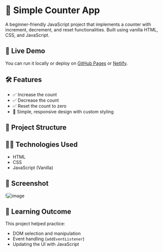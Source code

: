 # 🧮 Simple Counter App

A beginner-friendly JavaScript project that implements a counter with increment, decrement, and reset functionalities. Built using vanilla HTML, CSS, and JavaScript.

## 🚀 Live Demo

You can run it locally or deploy on [GitHub Pages](https://pages.github.com/) or [Netlify](https://www.netlify.com/).

## 🛠️ Features

- ✅ Increase the count
- ✅ Decrease the count
- ✅ Reset the count to zero
- 🎨 Simple, responsive design with custom styling

## 📂 Project Structure


## 🧑‍💻 Technologies Used

- HTML
- CSS
- JavaScript (Vanilla)

## 📸 Screenshot

!![image](https://github.com/user-attachments/assets/ef506ee9-4e80-4a51-98c8-8a688e4edb35)


## 🧠 Learning Outcome

This project helped practice:
- DOM selection and manipulation
- Event handling (`addEventListener`)
- Updating the UI with JavaScript
